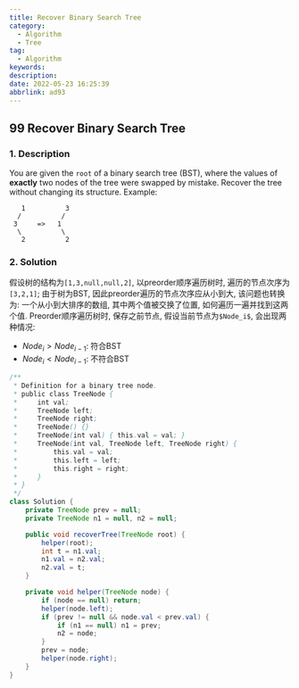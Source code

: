 ```yaml
---
title: Recover Binary Search Tree
category:
  - Algorithm
  - Tree
tag:
  - Algorithm
keywords:
description:
date: 2022-05-23 16:25:39
abbrlink: ad93
---
```


## 99 Recover Binary Search Tree
### 1. Description
You are given the `root` of a binary search tree (BST), where the values of **exactly** two nodes of the tree were swapped by mistake. Recover the tree without changing its structure.
Example:
```
   1          3
  /          /
 3     =>   1
  \          \
   2          2
```

### 2. Solution
假设树的结构为`[1,3,null,null,2]`, 以preorder顺序遍历树时, 遍历的节点次序为`[3,2,1]`; 由于树为BST, 因此preorder遍历的节点次序应从小到大, 该问题也转换为: 一个从小到大排序的数组, 其中两个值被交换了位置, 如何遍历一遍并找到这两个值.
Preorder顺序遍历树时, 保存之前节点, 假设当前节点为`$Node_i$`, 会出现两种情况:
* $Node_i > Node_{i-1}$: 符合BST
* $Node_i < Node_{i-1}$: 不符合BST

```java
/**
 * Definition for a binary tree node.
 * public class TreeNode {
 *     int val;
 *     TreeNode left;
 *     TreeNode right;
 *     TreeNode() {}
 *     TreeNode(int val) { this.val = val; }
 *     TreeNode(int val, TreeNode left, TreeNode right) {
 *         this.val = val;
 *         this.left = left;
 *         this.right = right;
 *     }
 * }
 */
class Solution {
    private TreeNode prev = null;
    private TreeNode n1 = null, n2 = null;

    public void recoverTree(TreeNode root) {
        helper(root);
        int t = n1.val;
        n1.val = n2.val;
        n2.val = t;
    }

    private void helper(TreeNode node) {
        if (node == null) return;
        helper(node.left);
        if (prev != null && node.val < prev.val) {
            if (n1 == null) n1 = prev;
            n2 = node;
        }
        prev = node;
        helper(node.right);
    }
}
```

